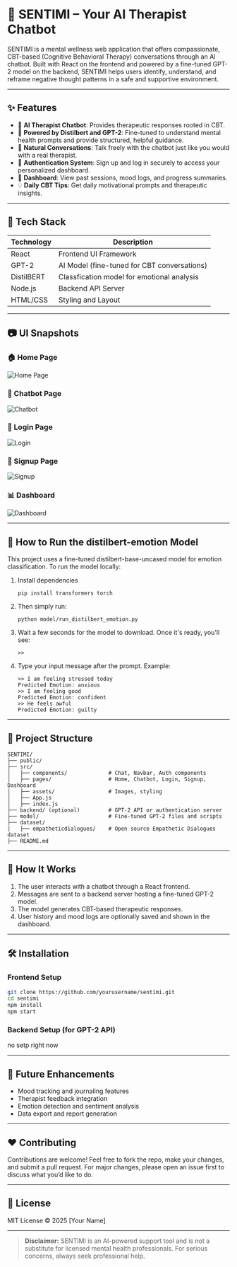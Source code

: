 # 🧠 SENTIMI – Your AI Therapist Chatbot

SENTIMI is a mental wellness web application that offers compassionate, CBT-based (Cognitive Behavioral Therapy) conversations through an AI chatbot. Built with React on the frontend and powered by a fine-tuned GPT-2 model on the backend, SENTIMI helps users identify, understand, and reframe negative thought patterns in a safe and supportive environment.

---

## ✨ Features

- 🤖 **AI Therapist Chatbot**: Provides therapeutic responses rooted in CBT.
- 🧠 **Powered by Distilbert and GPT-2**: Fine-tuned to understand mental health prompts and provide structured, helpful guidance.
- 💬 **Natural Conversations**: Talk freely with the chatbot just like you would with a real therapist.
- 🔐 **Authentication System**: Sign up and log in securely to access your personalized dashboard.
- 📅 **Dashboard**: View past sessions, mood logs, and progress summaries.
- 💡 **Daily CBT Tips**: Get daily motivational prompts and therapeutic insights.

---

## 🚀 Tech Stack

| Technology | Description                                 |
| ---------- | ------------------------------------------- |
| React      | Frontend UI Framework                       |
| GPT-2      | AI Model (fine-tuned for CBT conversations) |
| DistilBERT | Classfication model for emotional analysis  |
| Node.js    | Backend API Server                          |
| HTML/CSS   | Styling and Layout                          |

---

## 📷 UI Snapshots

### 🏠 Home Page

![Home Page](./screenshots/home.png)

### 💬 Chatbot Page

![Chatbot](./screenshots/chatbot.png)

### 🔐 Login Page

![Login](./screenshots/login.png)

### 📝 Signup Page

![Signup](./screenshots/signup.png)

### 📊 Dashboard

![Dashboard](./screenshots/dashboard.png)

---

## 🚀 How to Run the distilbert-emotion Model

This project uses a fine-tuned distilbert-base-uncased model for emotion classification. To run the model locally:

1. Install dependencies
   ```
   pip install transformers torch
   ```
2. Then simply run:
   ```
   python model/run_distilbert_emotion.py
   ```
3. Wait a few seconds for the model to download. Once it's ready, you’ll see:
   ```
   >>
   ```
4. Type your input message after the prompt. Example:
   ```
   >> I am feeling stressed today
   Predicted Emotion: anxious
   >> I am feeling good
   Predicted Emotion: confident
   >> He feels awful
   Predicted Emotion: guilty
   ```

---

## 📂 Project Structure

```
SENTIMI/
├── public/
├── src/
│   ├── components/             # Chat, Navbar, Auth components
│   ├── pages/                  # Home, Chatbot, Login, Signup, Dashboard
│   ├── assets/                 # Images, styling
│   ├── App.js
│   ├── index.js
├── backend/ (optional)         # GPT-2 API or authentication server
├── model/                      # Fine-tuned GPT-2 files and scripts
├── dataset/
|   ├── empatheticdialogues/    # Open source Empathetic Dialogues dataset
├── README.md
```

---

## 🧠 How It Works

1. The user interacts with a chatbot through a React frontend.
2. Messages are sent to a backend server hosting a fine-tuned GPT-2 model.
3. The model generates CBT-based therapeutic responses.
4. User history and mood logs are optionally saved and shown in the dashboard.

---

## 🛠️ Installation

### Frontend Setup

```bash
git clone https://github.com/yourusername/sentimi.git
cd sentimi
npm install
npm start
```

### Backend Setup (for GPT-2 API)

no setp right now

---

## 🚀 Future Enhancements

- Mood tracking and journaling features
- Therapist feedback integration
- Emotion detection and sentiment analysis
- Data export and report generation

---

## ❤️ Contributing

Contributions are welcome! Feel free to fork the repo, make your changes, and submit a pull request. For major changes, please open an issue first to discuss what you’d like to do.

---

## 📄 License

MIT License © 2025 [Your Name]

---

> **Disclaimer:** SENTIMI is an AI-powered support tool and is not a substitute for licensed mental health professionals. For serious concerns, always seek professional help.
